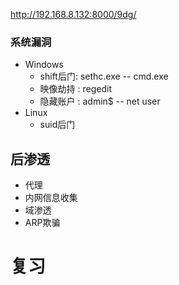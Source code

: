 http://192.168.8.132:8000/9dg/
### 系统漏洞
  * Windows
    - shift后门: sethc.exe -- cmd.exe
    - 映像劫持 : regedit
    - 隐藏账户 : admin$ -- net user
  * Linux
    - suid后门
## 后渗透
  * 代理
  * 内网信息收集
  * 域渗透
  * ARP欺骗
# 复习
